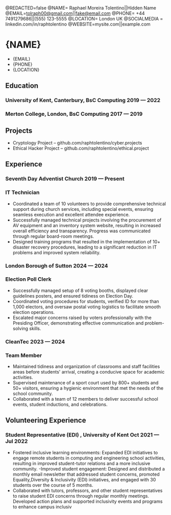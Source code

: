 <!--
Welcome to resume.lol !

This is the template you can use to get started.

More documentation can be found in the docs section
>>> https://resume.lol/docs
-->
@REDACTED=false
@NAME= Raphael Moreira Tolentino||Hidden Name
@EMAIL=tolraph00@gmail.com||fake@email.com
@PHONE= +44 7491279686||(555) 123-5555
@LOCATION= London UK
@SOCIALMEDIA = linkedin.com/in/raphtolentino
@WEBSITE=mysite.com||example.com

# {NAME}

<div class="section headerInfo">

- {EMAIL}
- {PHONE}
- {LOCATION}

</div>

## Education
### University of Kent, Canterbury, BsC Computing<span class="spacer"></span> 2019 &mdash; 2022
### Merton College, London, BsC Computing<span class="spacer"></span> 2017 &mdash; 2019

## Projects
- Cryptology Project – github.com/raphtolentino/cyber.projects
- Ethical Hacker Project – github.com/raphtolentino/ethical.project


## Experience
### Seventh Day Adventist Church <span class="spacer"></span> 2019 &mdash; Present
### IT Technician 
-  Coordinated a team of 10 volunteers to provide comprehensive technical support during
church services, including special events, ensuring seamless execution and excellent
attendee experience.
-  Successfully managed technical projects involving the procurement of AV equipment and an
inventory system website, resulting in increased overall efficiency and transparency. Progress
was communicated through regular board-room meetings.
- Designed training programs that resulted in the implementation of 10+ disaster recovery
procedures, leading to a significant reduction in IT problems and improved system reliability.

### London Borough of Sutton <span class="spacer"></span> 2024 &mdash; 2024
### Election Poll Clerk 
- Successfully managed setup of 8 voting booths, displayed clear guidelines posters, and
ensured tidiness on Election Day.
- Coordinated voting procedures for students, verified ID for more than 1,000 electors, and
oversaw postal voting logistics to facilitate smooth election operations.
- Escalated major concerns raised by voters professionally with the Presiding Officer,
demonstrating effective communication and problem-solving skills.

### CleanTec <span class="spacer"></span> 2023 &mdash; 2024
### Team Member
- Maintained tidiness and organization of classrooms and staff facilities areas before students'
arrival, creating a conducive space for academic activities.
- Supervised maintenance of a sport court used by 800+ students and 50+ visitors, ensuring a
hygienic environment that met the needs of the school community.
- Collaborated with a team of 12 members to deliver successful school events, student
inductions, and celebrations.

## Volunteering Experience

###  Student Representative (EDI) , University of Kent  <span class="spacer"></span> Oct 2021 &mdash; Jul 2022

- Fostered inclusive learning environments: Expanded EDI initiatives to engage remote students in computing and engineering school activities, resulting in improved student-tutor relations and a more inclusive community.
-Improved student engagement: Designed and distributed a monthly email newsletter that addressed student concerns, promoted Equality,Diversity & Inclusivity (EDI) initiatives, and engaged with 30 students over the course of 5 months.
- Collaborated with tutors, professors, and other student representatives to raise student EDI concerns through regular monthly meetings. Developed action plans and supported inclusivity events and programs to enhance campus inclusiv